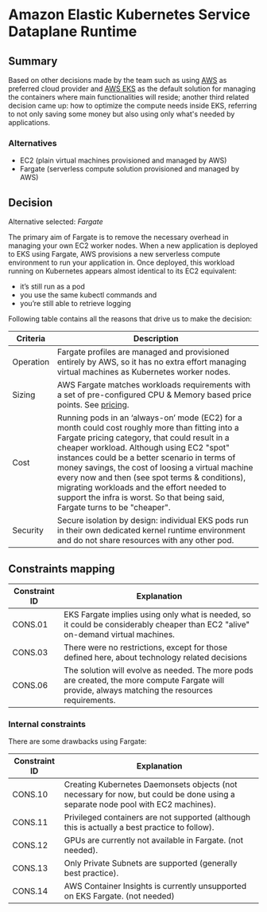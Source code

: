 # Amazon Elastic Kubernetes Service Dataplane Runtime

## Summary

Based on other decisions made by the team such as using [AWS](./adr-cloud.md) as preferred cloud provider and [AWS EKS](./adr-containers-runtime-service.md) as the default solution for managing the containers where main functionalities will reside; another third related decision came up: how to optimize the compute needs inside EKS, referring to not only saving some money but also using only what's needed by applications. 

### Alternatives

- EC2 (plain virtual machines provisioned and managed by AWS)
- Fargate (serverless compute solution provisioned and managed by AWS)

## Decision 

Alternative selected: *Fargate*

The primary aim of Fargate is to remove the necessary overhead in managing your own EC2 worker nodes. When a new application is deployed to EKS using Fargate, AWS provisions a new serverless compute environment to run your application in. Once deployed, this workload running on Kubernetes appears almost identical to its EC2 equivalent:

- it’s still run as a pod   
- you use the same kubectl commands and     
- you’re still able to retrieve logging

Following table contains all the reasons that drive us to make the decision:

| Criteria                 | Description                                                    
| --------------------     | ----------------------------------------------------------------------------------------------------- | 
| Operation                | Fargate profiles are managed and provisioned entirely by AWS, so it has no extra effort managing virtual machines as Kubernetes worker nodes. |
| Sizing                   | AWS Fargate matches workloads requirements with a set of pre-configured CPU & Memory based price points. See [pricing](https://aws.amazon.com/fargate/pricing/). | 
| Cost 			           | Running pods in an ‘always-on’ mode (EC2) for a month could cost roughly more than fitting into a Fargate pricing category, that could result in a cheaper workload. Although using EC2 "spot" instances could be a better scenario in terms of money savings, the cost of loosing a virtual machine every now and then (see spot terms & conditions), migrating workloads and the effort needed to support the infra is worst. So that being said, Fargate turns to be "cheaper". |
| Security                 | Secure isolation by design: individual EKS pods run in their own dedicated kernel runtime environment and do not share resources with any other pod. |

## Constraints mapping

| Constraint ID | Explanation |
| ------------- | ----------- |
| CONS.01 | EKS Fargate implies using only what is needed, so it could be considerably cheaper than EC2 "alive" on-demand virtual machines. |
| CONS.03 | There were no restrictions, except for those defined here, about technology related decisions |
| CONS.06 | The solution will evolve as needed. The more pods are created, the more compute Fargate will provide, always matching the resources requirements. |

### Internal constraints

There are some drawbacks using Fargate:

| Constraint ID | Explanation |
| ------------- | ----------- |
| CONS.10 | Creating Kubernetes Daemonsets objects (not necessary for now, but could be done using a separate node pool with EC2 machines). |
| CONS.11 | Privileged containers are not supported (although this is actually a best practice to follow). |
| CONS.12 | GPUs are currently not available in Fargate. (not needed). |
| CONS.13 | Only Private Subnets are supported (generally best practice). |
| CONS.14 | AWS Container Insights is currently unsupported on EKS Fargate. (not needed) |